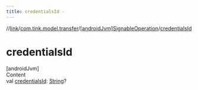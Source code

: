 ```yaml
---
title: credentialsId -
---
```

//[link](../../index.md)/[com.tink.model.transfer](../index.md)/[[androidJvm]SignableOperation](index.md)/[credentialsId](credentials-id.md)



# credentialsId  
[androidJvm]  
Content  
val [credentialsId](credentials-id.md): [String](https://kotlinlang.org/api/latest/jvm/stdlib/kotlin/-string/index.html)?  



